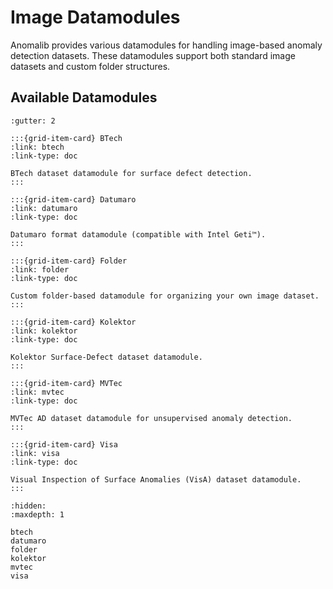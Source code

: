 # Image Datamodules

Anomalib provides various datamodules for handling image-based anomaly detection datasets. These datamodules support both standard image datasets and custom folder structures.

## Available Datamodules

```{grid} 3
:gutter: 2

:::{grid-item-card} BTech
:link: btech
:link-type: doc

BTech dataset datamodule for surface defect detection.
:::

:::{grid-item-card} Datumaro
:link: datumaro
:link-type: doc

Datumaro format datamodule (compatible with Intel Geti™).
:::

:::{grid-item-card} Folder
:link: folder
:link-type: doc

Custom folder-based datamodule for organizing your own image dataset.
:::

:::{grid-item-card} Kolektor
:link: kolektor
:link-type: doc

Kolektor Surface-Defect dataset datamodule.
:::

:::{grid-item-card} MVTec
:link: mvtec
:link-type: doc

MVTec AD dataset datamodule for unsupervised anomaly detection.
:::

:::{grid-item-card} Visa
:link: visa
:link-type: doc

Visual Inspection of Surface Anomalies (VisA) dataset datamodule.
:::
```

```{toctree}
:hidden:
:maxdepth: 1

btech
datumaro
folder
kolektor
mvtec
visa
```
